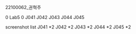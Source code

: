22100062_권혁주

0 Lab5 0
J041
J042
J043
J044
J045

screenshot list
J041 *2
J042 *2
J043 *2
J044 *2
J045 *2